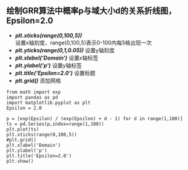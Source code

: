 ## 绘制GRR算法中概率p与域大小d的关系折线图，Epsilon=2.0

+ ***plt.xticks(range(0,100,5))***      
设置x轴刻度，range(0,100,5)表示0-100内每5格出现一次
+ ***plt.yticks(range(0,1,0.05))***     设置y轴刻度
+ ***plt.xlabel('Domain')***            设置x轴标签
+ ***plt.ylabel('p')***                 设置y轴标签
+ ***plt.title('Epsilon=2.0')***        设置标题
+ ***plt.grid()***                      添加网格



```
from math import exp
import pandas as pd
import matplotlib.pyplot as plt
Epsilon = 2.0

p = [exp(Epsilon) / (exp(Epsilon) + d - 1) for d in range(1,100)]
ts = pd.Series(p,index=range(1,100))
plt.plot(ts)
plt.xticks(range(0,100,5))
#plt.grid()
plt.xlabel('Domain')
plt.ylabel('p')
plt.title('Epsilon=2.0')
plt.show()
```
